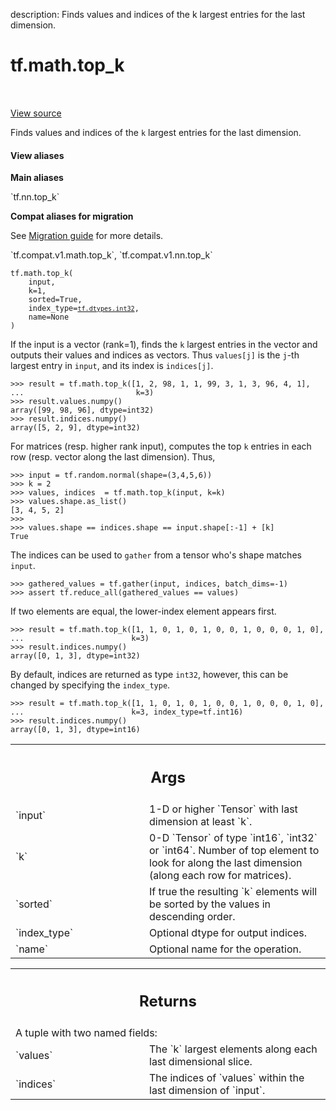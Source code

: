 description: Finds values and indices of the k largest entries for the last dimension.

<div itemscope itemtype="http://developers.google.com/ReferenceObject">
<meta itemprop="name" content="tf.math.top_k" />
<meta itemprop="path" content="Stable" />
</div>

# tf.math.top_k

<!-- Insert buttons and diff -->

<table class="tfo-notebook-buttons tfo-api nocontent" align="left">

</table>

<a target="_blank" class="external" href="/code/stable/tensorflow/python/ops/nn_ops.py">View source</a>



Finds values and indices of the `k` largest entries for the last dimension.


<section class="expandable">
  <h4 class="showalways">View aliases</h4>
  <p>
<b>Main aliases</b>
<p>`tf.nn.top_k`</p>

<b>Compat aliases for migration</b>
<p>See
<a href="https://www.tensorflow.org/guide/migrate">Migration guide</a> for
more details.</p>
<p>`tf.compat.v1.math.top_k`, `tf.compat.v1.nn.top_k`</p>
</p>
</section>

<pre class="devsite-click-to-copy prettyprint lang-py tfo-signature-link">
<code>tf.math.top_k(
    input,
    k=1,
    sorted=True,
    index_type=<a href="../../tf/dtypes.md#int32"><code>tf.dtypes.int32</code></a>,
    name=None
)
</code></pre>



<!-- Placeholder for "Used in" -->

If the input is a vector (rank=1), finds the `k` largest entries in the vector
and outputs their values and indices as vectors.  Thus `values[j]` is the
`j`-th largest entry in `input`, and its index is `indices[j]`.

```
>>> result = tf.math.top_k([1, 2, 98, 1, 1, 99, 3, 1, 3, 96, 4, 1],
...                         k=3)
>>> result.values.numpy()
array([99, 98, 96], dtype=int32)
>>> result.indices.numpy()
array([5, 2, 9], dtype=int32)
```

For matrices (resp. higher rank input), computes the top `k` entries in each
row (resp. vector along the last dimension).  Thus,

```
>>> input = tf.random.normal(shape=(3,4,5,6))
>>> k = 2
>>> values, indices  = tf.math.top_k(input, k=k)
>>> values.shape.as_list()
[3, 4, 5, 2]
>>>
>>> values.shape == indices.shape == input.shape[:-1] + [k]
True
```

The indices can be used to `gather` from a tensor who's shape matches `input`.

```
>>> gathered_values = tf.gather(input, indices, batch_dims=-1)
>>> assert tf.reduce_all(gathered_values == values)
```

If two elements are equal, the lower-index element appears first.

```
>>> result = tf.math.top_k([1, 1, 0, 1, 0, 1, 0, 0, 1, 0, 0, 0, 1, 0],
...                        k=3)
>>> result.indices.numpy()
array([0, 1, 3], dtype=int32)
```

By default, indices are returned as type `int32`, however, this can be changed
by specifying the `index_type`.

```
>>> result = tf.math.top_k([1, 1, 0, 1, 0, 1, 0, 0, 1, 0, 0, 0, 1, 0],
...                        k=3, index_type=tf.int16)
>>> result.indices.numpy()
array([0, 1, 3], dtype=int16)
```

<!-- Tabular view -->
 <table class="responsive fixed orange">
<colgroup><col width="214px"><col></colgroup>
<tr><th colspan="2"><h2 class="add-link">Args</h2></th></tr>

<tr>
<td>
`input`<a id="input"></a>
</td>
<td>
1-D or higher `Tensor` with last dimension at least `k`.
</td>
</tr><tr>
<td>
`k`<a id="k"></a>
</td>
<td>
0-D `Tensor` of type `int16`, `int32` or `int64`.  Number of top element
to look for along the last dimension (along each row for matrices).
</td>
</tr><tr>
<td>
`sorted`<a id="sorted"></a>
</td>
<td>
If true the resulting `k` elements will be sorted by the values in
descending order.
</td>
</tr><tr>
<td>
`index_type`<a id="index_type"></a>
</td>
<td>
Optional dtype for output indices.
</td>
</tr><tr>
<td>
`name`<a id="name"></a>
</td>
<td>
Optional name for the operation.
</td>
</tr>
</table>



<!-- Tabular view -->
 <table class="responsive fixed orange">
<colgroup><col width="214px"><col></colgroup>
<tr><th colspan="2"><h2 class="add-link">Returns</h2></th></tr>
<tr class="alt">
<td colspan="2">
A tuple with two named fields:
</td>
</tr>
<tr>
<td>
`values`<a id="values"></a>
</td>
<td>
The `k` largest elements along each last dimensional slice.
</td>
</tr><tr>
<td>
`indices`<a id="indices"></a>
</td>
<td>
The indices of `values` within the last dimension of `input`.
</td>
</tr>
</table>

